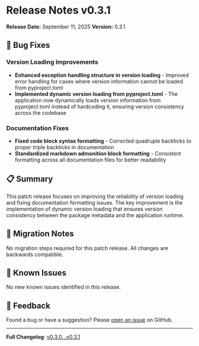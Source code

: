# Release Notes v0.3.1

**Release Date:** September 11, 2025
**Version:** 0.3.1

## 🔧 Bug Fixes

### Version Loading Improvements
- **Enhanced exception handling structure in version loading** - Improved error handling for cases where version information cannot be loaded from pyproject.toml
- **Implemented dynamic version loading from pyproject.toml** - The application now dynamically loads version information from pyproject.toml instead of hardcoding it, ensuring version consistency across the codebase

### Documentation Fixes
- **Fixed code block syntax formatting** - Corrected quadruple backticks to proper triple backticks in documentation
- **Standardized markdown admonition block formatting** - Consistent formatting across all documentation files for better readability

## 📋 Summary

This patch release focuses on improving the reliability of version loading and fixing documentation formatting issues. The key improvement is the implementation of dynamic version loading that ensures version consistency between the package metadata and the application runtime.

## 🔄 Migration Notes

No migration steps required for this patch release. All changes are backwards compatible.

## 🐛 Known Issues

No new known issues identified in this release.

## 💬 Feedback

Found a bug or have a suggestion? Please [open an issue](https://github.com/madeinoz67/bank-statement-separator/issues) on GitHub.

---

**Full Changelog**: [v0.3.0...v0.3.1](https://github.com/madeinoz67/bank-statement-separator/compare/v0.3.0...v0.3.1)
